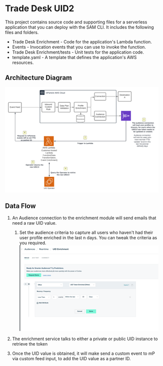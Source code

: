 # Trade Desk UID2

This project contains source code and supporting files for a serverless application that you can deploy with the SAM
CLI. It includes the following files and folders.

- Trade Desk Enrichment - Code for the application's Lambda function.
- Events - Invocation events that you can use to invoke the function.
- Trade Desk Enrichment/tests - Unit tests for the application code.
- template.yaml - A template that defines the application's AWS resources.

## Architecture Diagram

![Architecture Diagram](UID2%20Enrichment%20Service.png)

## Data Flow

1. An Audience connection to the enrichment module will send emails that need a raw UID value.
    1. Set the audience criteria to capture all users who haven't had their user profile enriched in the last n days.
       You can tweak the criteria as you required. ![Reference](UID%20Audience%20Criteria.png)

2. The enrichment service talks to either a private or public UID instance to retrieve the token
3. Once the UID value is obtained, it will make send a custom event to mP via custom feed input, to add the UID value
   as a partner ID.